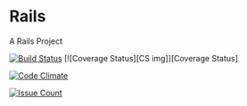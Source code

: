 # Rails

A Rails Project

[![Build Status](https://travis-ci.org/JacksonGL/Rails.svg?branch=master)](https://travis-ci.org/JacksonGL/Rails)
[![Coverage Status][CS img]][Coverage Status]

[![Code Climate](https://codeclimate.com/github/JacksonGL/Rails/badges/gpa.svg)](https://codeclimate.com/github/JacksonGL/Rails)
<!--[![Test Coverage](https://codeclimate.com/github/JacksonGL/Rails/badges/coverage.svg)](https://codeclimate.com/github/JacksonGL/Rails/coverage)-->
[![Issue Count](https://codeclimate.com/github/JacksonGL/Rails/badges/issue_count.svg)](https://codeclimate.com/github/JacksonGL/Rails)